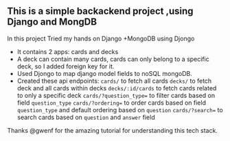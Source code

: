 ## This is a simple backackend project ,using Django and MongDB
In this project Tried my hands on Django +MongoDB using Djongo

-  It contains 2 apps: cards and decks
- A deck can contain many cards, cards can only belong to a specific  deck, so I added foreign key for it.
- Used Djongo to map django model fields to noSQL mongoDB.
- Created these api endpoints:
    `cards/` to fetch all cards
    `decks/` to fetch deck and all cards within decks
    `decks/:id/cards` to fetch cards related to only a specific deck
    `cards/?question_type=` to filter cards based on field `question_type`
    `cards/?ordering=` to order cards based on field `question_type` and default ordering based on `question`
    `cards/?search=` to search cards based on `question` and `answer` field
  

Thanks @gwenf for the amazing tutorial for understanding this tech stack.